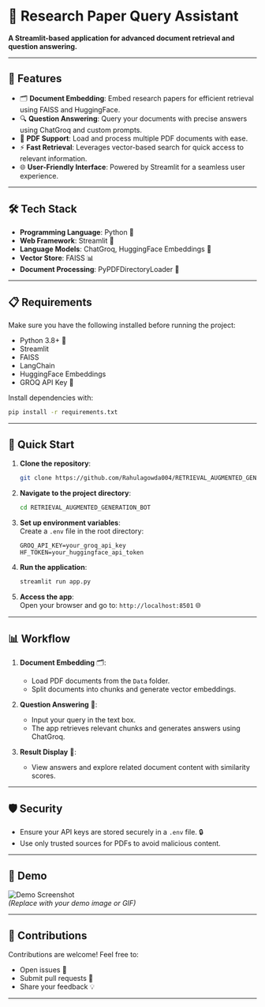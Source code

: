 # 📄 Research Paper Query Assistant

**A Streamlit-based application for advanced document retrieval and question answering.**  

---

## 🚀 Features  

- 🗂 **Document Embedding**: Embed research papers for efficient retrieval using FAISS and HuggingFace.  
- 🔍 **Question Answering**: Query your documents with precise answers using ChatGroq and custom prompts.  
- 📜 **PDF Support**: Load and process multiple PDF documents with ease.  
- ⚡ **Fast Retrieval**: Leverages vector-based search for quick access to relevant information.  
- 🌐 **User-Friendly Interface**: Powered by Streamlit for a seamless user experience.  

---

## 🛠️ Tech Stack  

- **Programming Language**: Python 🐍  
- **Web Framework**: Streamlit 🌟  
- **Language Models**: ChatGroq, HuggingFace Embeddings 🤖  
- **Vector Store**: FAISS 📊  
- **Document Processing**: PyPDFDirectoryLoader 📄  

---

## 📋 Requirements  

Make sure you have the following installed before running the project:  

- Python 3.8+ 🐍  
- Streamlit  
- FAISS  
- LangChain  
- HuggingFace Embeddings  
- GROQ API Key 🔑  

Install dependencies with:  

```bash  
pip install -r requirements.txt  
```  

---

## 🚀 Quick Start  

1. **Clone the repository**:  
   ```bash  
   git clone https://github.com/Rahulagowda004/RETRIEVAL_AUGMENTED_GENERATION_BOT.git  
   ```  

2. **Navigate to the project directory**:  
   ```bash  
   cd RETRIEVAL_AUGMENTED_GENERATION_BOT  
   ```  

3. **Set up environment variables**:  
   Create a `.env` file in the root directory:  
   ```  
   GROQ_API_KEY=your_groq_api_key  
   HF_TOKEN=your_huggingface_api_token  
   ```  

4. **Run the application**:  
   ```bash  
   streamlit run app.py  
   ```  

5. **Access the app**:  
   Open your browser and go to: `http://localhost:8501` 🌐  

---

## 📊 Workflow  

1. **Document Embedding** 🗂️:  
   - Load PDF documents from the `Data` folder.  
   - Split documents into chunks and generate vector embeddings.  

2. **Question Answering** 💬:  
   - Input your query in the text box.  
   - The app retrieves relevant chunks and generates answers using ChatGroq.  

3. **Result Display** 📜:  
   - View answers and explore related document content with similarity scores.  

---

## 🛡️ Security  

- Ensure your API keys are stored securely in a `.env` file. 🔒  
- Use only trusted sources for PDFs to avoid malicious content.  

---

## 🎉 Demo  

![Demo Screenshot](demo_screenshot.png)  
*(Replace with your demo image or GIF)*  

---

## 🤝 Contributions  

Contributions are welcome! Feel free to:  

- Open issues 🐛  
- Submit pull requests 🚀  
- Share your feedback 💡  

---
